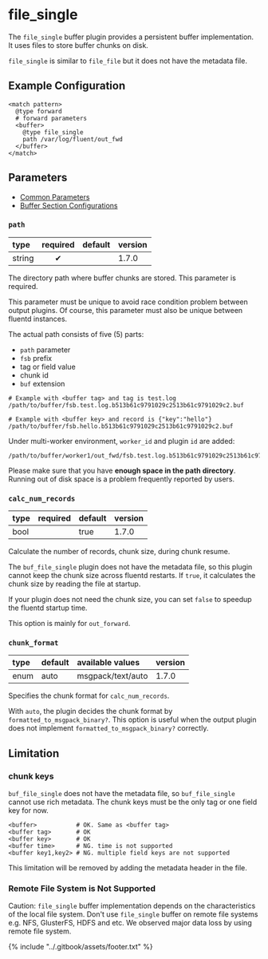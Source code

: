 # file\_single

The `file_single` buffer plugin provides a persistent buffer implementation. It uses files to store buffer chunks on disk.

`file_single` is similar to `file_file` but it does not have the metadata file.

## Example Configuration

```text
<match pattern>
  @type forward
  # forward parameters
  <buffer>
    @type file_single
    path /var/log/fluent/out_fwd
  </buffer>
</match>
```

## Parameters

* [Common Parameters](../configuration/plugin-common-parameters.md)
* [Buffer Section Configurations](../configuration/buffer-section.md)

### `path`

| type | required | default | version |
| :--- | :---: | :--- | :--- |
| string | ✔ |  | 1.7.0 |

The directory path where buffer chunks are stored. This parameter is required.

This parameter must be unique to avoid race condition problem between output plugins. Of course, this parameter must also be unique between fluentd instances.

The actual path consists of five \(5\) parts:

* `path` parameter
* `fsb` prefix
* tag or field value
* chunk id
* `buf` extension

```text
# Example with <buffer tag> and tag is test.log
/path/to/buffer/fsb.test.log.b513b61c9791029c2513b61c9791029c2.buf

# Example with <buffer key> and record is {"key":"hello"}
/path/to/buffer/fsb.hello.b513b61c9791029c2513b61c9791029c2.buf
```

Under multi-worker environment, `worker_id` and plugin `id` are added:

```text
/path/to/buffer/worker1/out_fwd/fsb.test.log.b513b61c9791029c2513b61c9791029c2.buf
```

Please make sure that you have **enough space in the path directory**. Running out of disk space is a problem frequently reported by users.

### `calc_num_records`

| type | required | default | version |
| :--- | :---: | :--- | :--- |
| bool |  | true | 1.7.0 |

Calculate the number of records, chunk size, during chunk resume.

The `buf_file_single` plugin does not have the metadata file, so this plugin cannot keep the chunk size across fluentd restarts. If `true`, it calculates the chunk size by reading the file at startup.

If your plugin does not need the chunk size, you can set `false` to speedup the fluentd startup time.

This option is mainly for `out_forward`.

### `chunk_format`

| type | default | available values | version |
| :--- | :--- | :--- | :--- |
| enum | auto | msgpack/text/auto | 1.7.0 |

Specifies the chunk format for `calc_num_records`.

With `auto`, the plugin decides the chunk format by `formatted_to_msgpack_binary?`. This option is useful when the output plugin does not implement `formatted_to_msgpack_binary?` correctly.

## Limitation

### chunk keys

`buf_file_single` does not have the metadata file, so `buf_file_single` cannot use rich metadata. The chunk keys must be the only tag or one field key for now.

```text
<buffer>           # OK. Same as <buffer tag>
<buffer tag>       # OK
<buffer key>       # OK
<buffer time>      # NG. time is not supported
<buffer key1,key2> # NG. multiple field keys are not supported
```

This limitation will be removed by adding the metadata header in the file.

### Remote File System is Not Supported

Caution: `file_single` buffer implementation depends on the characteristics of the local file system. Don't use `file_single` buffer on remote file systems e.g. NFS, GlusterFS, HDFS and etc. We observed major data loss by using remote file system.

{% include "../.gitbook/assets/footer.txt" %}
